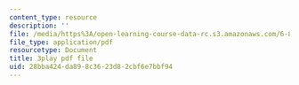 ```yaml
---
content_type: resource
description: ''
file: /media/https%3A/open-learning-course-data-rc.s3.amazonaws.com/6-890-algorithmic-lower-bounds-fun-with-hardness-proofs-fall-2014/28bba424da898c3623d82cbf6e7bbf94_TUbfCY_8Dzs.pdf
file_type: application/pdf
resourcetype: Document
title: 3play pdf file
uid: 28bba424-da89-8c36-23d8-2cbf6e7bbf94
---
```

